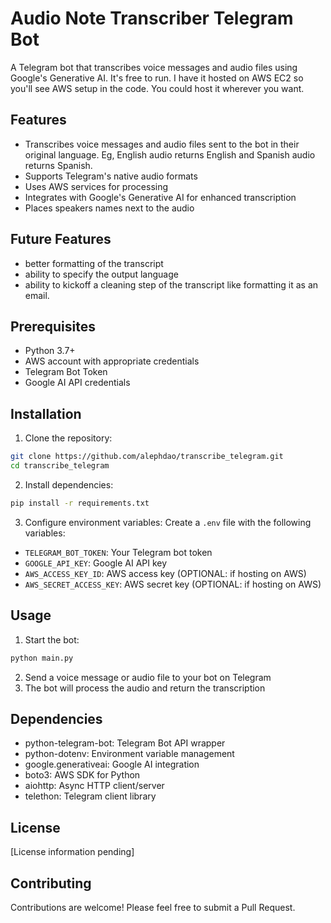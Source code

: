# Audio Note Transcriber Telegram Bot

A Telegram bot that transcribes voice messages and audio files using Google's Generative AI. It's free to run. I have it hosted on AWS EC2 so you'll see AWS setup in the code. You could host it wherever you want. 

## Features

- Transcribes voice messages and audio files sent to the bot in their original language. Eg, English audio returns English and Spanish audio returns Spanish. 
- Supports Telegram's native audio formats
- Uses AWS services for processing
- Integrates with Google's Generative AI for enhanced transcription
- Places speakers names next to the audio

## Future Features
- better formatting of the transcript
- ability to specify the output language
- ability to kickoff a cleaning step of the transcript like formatting it as an email. 

## Prerequisites

- Python 3.7+
- AWS account with appropriate credentials
- Telegram Bot Token
- Google AI API credentials

## Installation

1. Clone the repository:
```bash
git clone https://github.com/alephdao/transcribe_telegram.git
cd transcribe_telegram
```

2. Install dependencies:
```bash
pip install -r requirements.txt
```

3. Configure environment variables:
Create a `.env` file with the following variables:
- `TELEGRAM_BOT_TOKEN`: Your Telegram bot token
- `GOOGLE_API_KEY`: Google AI API key
-  `AWS_ACCESS_KEY_ID`: AWS access key (OPTIONAL: if hosting on AWS)
- `AWS_SECRET_ACCESS_KEY`: AWS secret key (OPTIONAL: if hosting on AWS)

## Usage

1. Start the bot:
```bash
python main.py
```

2. Send a voice message or audio file to your bot on Telegram
3. The bot will process the audio and return the transcription

## Dependencies

- python-telegram-bot: Telegram Bot API wrapper
- python-dotenv: Environment variable management
- google.generativeai: Google AI integration
- boto3: AWS SDK for Python
- aiohttp: Async HTTP client/server
- telethon: Telegram client library

## License

[License information pending]

## Contributing

Contributions are welcome! Please feel free to submit a Pull Request.

